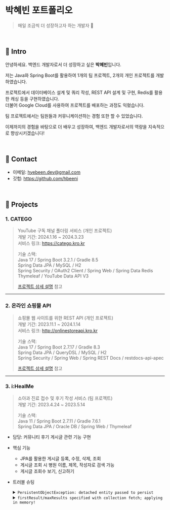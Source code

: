 # 박혜빈 포트폴리오
> 매일 조금씩 더 성장하고자 하는 개발자 :seedling:

</br>

## :pushpin: Intro
안녕하세요. 백엔드 개발자로서 더 성장하고 싶은 **박혜빈**입니다.

저는 Java와 Spring Boot를 활용하여 1개의 팀 프로젝트, 2개의 개인 프로젝트를 개발하였습니다.

프로젝트에서 데이터베이스 설계 및 쿼리 작성, REST API 설계 및 구현, Redis를 활용한 캐싱 등을 구현하였습니다.  
더불어 Google Cloud를 사용하여 프로젝트를 배포하는 과정도 익혔습니다.

팀 프로젝트에서는 팀원들과 커뮤니케이션하는 경험 또한 할 수 있었습니다.

이제까지의 경험을 바탕으로 더 배우고 성장하여, 백엔드 개발자로서의 역량을 지속적으로 향상시키겠습니다!

</br>

## :pushpin: Contact
- 이메일: hyebeen.dev@gmail.com
- 깃헙: https://github.com/hbeeni

</br>

## :pushpin: Projects

### 1. CATEGO
>YouTube 구독 채널 폴더링 서비스 (개인 프로젝트)  
>개발 기간: 2024.1.16 ~ 2024.3.23  
>서비스 링크: https://catego.kro.kr  
>  
>기술 스택:  
>Java 17 / Spring Boot 3.2.1 / Gradle 8.5  
>Spring Data JPA / MySQL / H2  
>Spring Security / OAuth2 Client / Spring Web / Spring Data Redis  
>Thymeleaf / YouTube Data API V3  
>  
>[프로젝트 상세 설명](https://github.com/hbeeni/catego) 참고

---

### 2. 온라인 쇼핑몰 API
>쇼핑몰 웹 사이트를 위한 REST API (개인 프로젝트)  
>개발 기간: 2023.11.1 ~ 2024.1.14  
>서비스 링크: http://onlinestoreapi.kro.kr  
>  
>기술 스택:  
>Java 17 / Spring Boot 2.7.17 / Gradle 8.3  
>Spring Data JPA / QueryDSL / MySQL / H2  
>Spring Security / Spring Web / Spring REST Docs / restdocs-api-apec  
>  
>[프로젝트 상세 설명](https://github.com/hbeeni/online-store) 참고

---

### 3. i:HealMe
>소아과 진료 접수 및 후기 작성 서비스 (팀 프로젝트)  
>개발 기간: 2023.4.24 ~ 2023.5.14  
>  
>기술 스택:  
>Java 11 / Spring Boot 2.7.11 / Gradle 7.6.1  
>Spring Data JPA / Oracle DB / Spring Web / Thymeleaf

- 담당: 커뮤니티 후기 게시글 관련 기능 구현
- 핵심 기능
  - JPA를 활용한 게시글 등록, 수정, 삭제, 조회
  - 게시글 조회 시 병원 이름, 제목, 작성자로 검색 가능
  - 게시글 조회수 보기, 신고하기
- 트러블 슈팅

  <details>
  <summary><code>PersistentObjectException: detached entity passed to persist</code></summary>
  <div markdown="1">
  
  - 문제: Post 저장 시 이미 저장된 User를 또 저장하기 때문에 문제가 발생함
  - 해결: `cascade = CascadeType.ALL` 설정을 삭제함
  
  </div>
  </details>

  <details>
  <summary><code>firstResult/maxResults specified with collection fetch; applying in memory!</code></summary>
  <div markdown="1">
  
  - 문제: `Post` 조회 시 `Comment` fetch join과 pagination을 같이 사용했음 -> 이 때 모든 데이터를 전부 가져와 메모리에서 걸러내서 문제가 발생함
  - 해결: Batch size를 설정함
    ```java
    public class Post {

        //...
    
        @OneToMany(mappedBy = "post", orphanRemoval = true, fetch = FetchType.LAZY)
        @BatchSize(size = 10) //추가
        private List<Comment> comments = new ArrayList<>();
    }
    ```
  - 해결: `distinct`를 추가함
  
  </div>
  </details>
